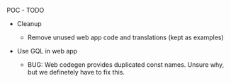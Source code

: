 POC - TODO

- Cleanup

  - Remove unused web app code and translations (kept as examples)

- Use GQL in web app

  - BUG: Web codegen provides duplicated const names. Unsure why, but we definetely have to fix this.

